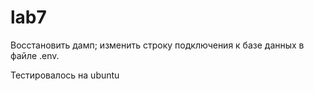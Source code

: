 # lab7

Восстановить дамп; изменить строку подключения к базе данных в файле .env.
  
Тестировалось на ubuntu

